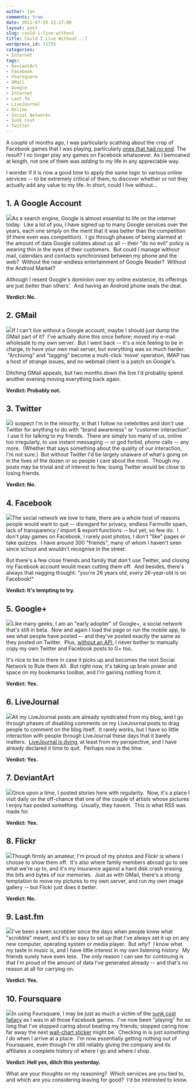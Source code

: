 ```yaml
---
author: Ian
comments: true
date: 2011-07-26 22:27:00
layout: post
slug: could-i-live-without
title: Could I Live Without...?
wordpress_id: 11755
categories:
- Internet
tags:
- DeviantArt
- Facebook
- Foursquare
- GMail
- Google
- Internet
- Last.fm
- LiveJournal
- Online
- Social Networks
- Sunk Cost
- Twitter
---
```


A couple of months ago, I was particularly scathing about the crop of Facebook games that I was playing, particularly [ones that had no end](http://onlydreaming.net/blog/on-game-design-time-to-quit). The result? I no longer play any games on Facebook whatsoever. As I bemoaned at length, not one of them was _adding_ to my life in any appreciable way.

I wonder if it is now a good time to apply the same logic to various online services -- to be extremely critical of them, to discover whether or not they actually add any value to my life. In short, could I live without...

## 1. A Google Account

[![](//files.ianrenton.com/sites/blog/2011/07/google.png)](//files.ianrenton.com/sites/blog/2011/07/google.png)As a search engine, Google is almost essential to life on the internet today.  Like a lot of you, I have signed up to many Google services over the years, each one simply on the merit that it was better than the competition (if there even was competition).  I go through phases of being alarmed at the amount of data Google collates about us all -- their "do no evil" policy is wearing thin in the eyes of their customers.  But could I manage without mail, calendars and contacts synchronised between my phone and the web?  Without the near-endless entertainment of Google Reader?  Without the Android Market?

Although I resent Google's dominion over my online existence, its offerings are just _better_ than others'.  And having an Android phone seals the deal.

**Verdict: No.**

## 2. GMail

[![](//files.ianrenton.com/sites/blog/2011/07/gmail1.jpg)](//files.ianrenton.com/sites/blog/2011/07/gmail1.jpg)If I can't live without a Google account, maybe I should just dump the GMail part of it?  I've actually done this once before; moved my e-mail wholesale to my own server.  But I went back -- it's a nice feeling to be in charge, to have your own mail server, but everything was so much harder.  "Archiving" and "tagging" become a multi-click 'move' operation, IMAP has a host of strange issues, and no webmail client is a patch on Google's.

Ditching GMail appeals, but two months down the line I'd probably spend another evening moving everything back again.

**Verdict: Probably not.**

## 3. Twitter

[![](//files.ianrenton.com/sites/blog/2011/07/twitter.png)](//files.ianrenton.com/sites/blog/2011/07/twitter.png)I suspect I'm in the minority, in that I follow no celebrities and don't use Twitter for anything to do with "brand awareness" or "customer interaction".  I use it for talking to my friends.  There are simply too many of us, online too irregularly, to use instant messaging -- or god forbid, phone calls -- any more.  (Whether that says something about the quality of our interaction, I'm not sure.)  But without Twitter I'd be largely unaware of what's going on in the lives of the dozen or so people I care about the most.  Though my posts may be trivial and of interest to few, losing Twitter would be close to losing friends.

**Verdict: No.**

## 4. Facebook

[![](//files.ianrenton.com/sites/blog/2011/07/facebook.png)](//files.ianrenton.com/sites/blog/2011/07/facebook.png)The social network we love to hate, there are a whole host of reasons people would want to quit -- disregard for privacy, endless Farmville spam, lack of transparency / import & export functions -- but yet, so few do.  I don't play games on Facebook, I rarely post photos, I don't "like" pages or take quizzes.  I have around 300 "friends", many of whom I haven't seen since school and wouldn't recognise in the street.

But there's a few close friends and family that don't use Twitter, and closing my Facebook account would mean cutting them off.  And besides, there's always that nagging thought: "you're 26 years old, _every_ 26-year-old is on Facebook!"

**Verdict: It's tempting to try.**

## 5. Google+

[![](//files.ianrenton.com/sites/blog/2011/07/google_plus.png)](//files.ianrenton.com/sites/blog/2011/07/google_plus.png)Like many geeks, I am an "early adopter" of Google+, a social network that's still in beta.  Now and again I load the page or run the mobile app, to see what people have posted -- and they've posted exactly the same as they posted on Twitter.  Plus, [without an API](http://onlydreaming.net/blog/a-place-for-google-plus), I never bother to manually copy my own Twitter and Facebook posts to G+ too.

It's nice to be in there in case it picks up and becomes the next Social Network to Rule them All.  But right now, it's taking up brain power and space on my bookmarks toolbar, and I'm gaining nothing from it.

**Verdict: Yes.**

## 6. LiveJournal

[![](//files.ianrenton.com/sites/blog/2011/07/livejournal.jpg)](//files.ianrenton.com/sites/blog/2011/07/livejournal.jpg)All my LiveJournal posts are already syndicated from my blog, and I go through phases of disabling comments on my LiveJournal posts to drag people to comment on the blog itself.  It rarely works, but I have so little interaction with people through LiveJournal these days that it barely matters.  [LiveJournal is dying](http://onlydreaming.net/blog/the-rise-and-fall-of-livejournal), at least from my perspective, and I have already declared it time to quit.  Perhaps now is the time.

**Verdict: Yes.**

## 7. DeviantArt

[![](//files.ianrenton.com/sites/blog/2011/07/deviantart.jpeg)](//files.ianrenton.com/sites/blog/2011/07/deviantart.jpeg)Once upon a time, I posted stories here with regularity.  Now, it's a place I visit daily on the off-chance that one of the couple of artists whose pictures I enjoy has posted something.  Usually, they havent.  This is what RSS was made for.

**Verdict: Yes.**

## 8. Flickr

[![](//files.ianrenton.com/sites/blog/2011/07/flickr.jpeg)](//files.ianrenton.com/sites/blog/2011/07/flickr.jpeg)Though firmly an amateur, I'm proud of my photos and Flickr is where I choose to show them off.  It's also where family members abroad go to see what we're up to, and it's my insurance against a hard disk crash erasing the bits and bytes of our memories.  Just as with GMail, there's a strong temptation to move my pictures to my own server, and run my own image gallery -- but Flickr just does it _better_.

**Verdict: No.**

## 9. Last.fm

[![](//files.ianrenton.com/sites/blog/2011/07/lastfm.jpeg)](//files.ianrenton.com/sites/blog/2011/07/lastfm.jpeg)I've been a keen scrobbler since the days when people knew what "scrobble" meant, and it's so easy to set up that I've always set it up on any new computer, operating system or media player.  But _why_?  I know what my taste in music is, and I have little interest in my own listening history.  My friends surely have even less.  The only reason I can see for continuing is that I'm proud of the amount of data I've generated already -- and that's no reason at all for carrying on.

**Verdict: Yes.**

## 10. Foursquare

[![](//files.ianrenton.com/sites/blog/2011/07/foursquare.jpeg)](//files.ianrenton.com/sites/blog/2011/07/foursquare.jpeg)In using Foursquare, I may be just as much a victim of the [sunk cost fallacy](http://www.skepdic.com/sunkcost.html) as I was in all those Facebook games.  I've now been "playing" for so long that I've stopped caring about beating my friends; stopped caring how far away the next [wall-chart sticker](http://onlydreaming.net/blog/the-sticker-economy) might be.  Checking in is just _something I do_ when I arrive at a place.  I'm now essentially getting nothing out of Foursquare, even though I'm still reliably giving the company and its affiliates a complete history of where I go and where I shop.

**Verdict: Hell yes, ditch this yesterday.**

What are your thoughts on my reasoning?  Which services are you tied to, and which are you considering leaving for good?  I'd be interested to know.
